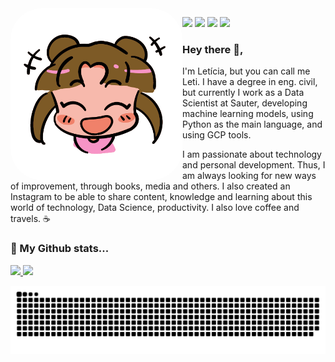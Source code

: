 <img align="left" alt="Leti-pic" height="275" style="border-radius:50px;" src="https://github.com/letpires/letpires/blob/main/girl.png?width=676&height=676">


  <div>
  <p align="left">
    <a href = "https://medium.com/leti-pires"><img src="https://img.shields.io/badge/-Blog-%23EA4335?style=for-the-badge&logo=ghost&logoColor=white" target="_blank"></a>
    <a href="https://www.linkedin.com/in/leticia-pires/" target="_blank"><img src="https://img.shields.io/badge/-LinkedIn-%230077B5?style=for-the-badge&logo=linkedin&logoColor=white" target="_blank"></a>
    <a href="https://www.youtube.com/channel/UC7C3taM54q4rsEIDPFNVsLg" target="_blank"><img src="https://img.shields.io/badge/-Youtube-%23333?style=for-the-badge&logo=youtube&logoColor=red" target="_blank"></a>
    <a href="https://instagram.com/letispires" target="_blank"><img src="https://img.shields.io/badge/-Instagram-%23E4405F?style=for-the-badge&logo=instagram&logoColor=pink" target="_blank"></a>
</div>






### Hey there 👋,

I'm Letícia, but you can call me Leti. I have a degree in eng. civil, but currently I work as a Data Scientist at Sauter, developing machine learning models, using Python as the main language, and using GCP tools.
</ul>
I am passionate about technology and personal development. Thus, I am always looking for new ways of improvement, through books, media and others. I also created an Instagram to be able to share content, knowledge and learning about this world of technology, Data Science, productivity. 
I also love coffee and travels. ☕</ul>

</ul>


### 🧐 My Github stats...

 <div>
 <p align="left">
   <a href="https://github.com/letpires">
   <img height="175em" src="https://github-readme-stats.vercel.app/api?username=letpires&show_icons=true&theme=radical&include_all_commits=true&count_private=true"/>
   <img height="175em" src="https://github-readme-stats.vercel.app/api/top-langs/?username=letpires&layout=compact&langs_count=16&theme=radical"/>
<div>

  
 
  ![Snake animation](https://github.com/letpires/letpires/blob/output/github-contribution-grid-snake.svg)
 
